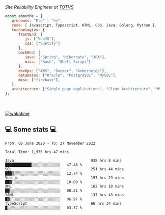 <p><em>Site Reliability Engineer at <a href="https://www.totvs.com/">TOTVS</a></br>
</em></p>


```javascript
const aboutMe = {
   pronouns: "Ele" | "he",
   code: [ Javascript, Typescript, HTML, CSS, Java, Golang, Python ],
   technologies: {
      frontEnd: {
         js: ["VueJS"],
         css: ["Vuetify"]
      },
      backEnd: {
         java: ["Spring", "Hibernate", "JPA"],
         misc: ["Bash", "Shell Script"]
      },
      devOps: ["AWS", "Docker", "Kubernetes"],
      databases: ["Oracle", "PostgreSQL", "MySQL"],
      misc: ["firebase"],
   },
   architecture: ["Single page applications", "Clean Architecture", "MVC", "Microservices"],
};
```
</br></br>
[![wakatime](https://wakatime.com/badge/user/a3a8ed06-d304-4d6b-bc86-4adc418cdea7.svg)](https://wakatime.com/@a3a8ed06-d304-4d6b-bc86-4adc418cdea7)
<h2>💻 Some stats 💻</h2>

<!--START_SECTION:waka-->

```text
From: 05 June 2020 - To: 27 November 2022

Total Time: 1,975 hrs 47 mins

Java                                   938 hrs 8 mins  ████████████░░░░░░░░░░░░░   47.48 %
SQL                                    251 hrs 44 mins ███▒░░░░░░░░░░░░░░░░░░░░░   12.74 %
Vue.js                                 197 hrs 29 mins ██▓░░░░░░░░░░░░░░░░░░░░░░   10.00 %
XML                                    162 hrs 10 mins ██░░░░░░░░░░░░░░░░░░░░░░░   08.21 %
YAML                                   137 hrs 43 mins █▓░░░░░░░░░░░░░░░░░░░░░░░   06.97 %
TypeScript                             66 hrs 34 mins  █░░░░░░░░░░░░░░░░░░░░░░░░   03.37 %
```

<!--END_SECTION:waka-->
